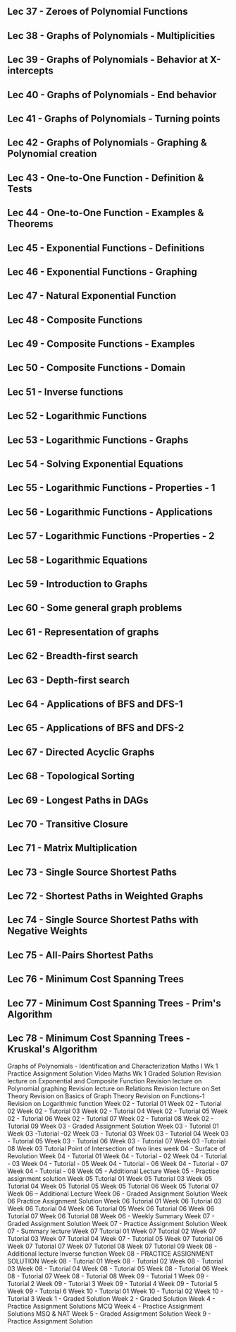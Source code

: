 ## Lec 37 - Zeroes of Polynomial Functions
## Lec 38 - Graphs of Polynomials - Multiplicities
## Lec 39 - Graphs of Polynomials - Behavior at X-intercepts
## Lec 40 - Graphs of Polynomials - End behavior
## Lec 41 - Graphs of Polynomials - Turning points
## Lec 42 - Graphs of Polynomials - Graphing & Polynomial creation
## Lec 43 - One-to-One Function - Definition & Tests
## Lec 44 - One-to-One Function - Examples & Theorems
## Lec 45 - Exponential Functions - Definitions
## Lec 46 -  Exponential Functions - Graphing
## Lec 47 - Natural Exponential Function
## Lec 48 - Composite Functions
## Lec 49 - Composite Functions - Examples
## Lec 50 - Composite Functions - Domain
## Lec 51 - Inverse functions
## Lec 52 - Logarithmic Functions
## Lec 53 - Logarithmic Functions - Graphs
## Lec 54 - Solving Exponential Equations
## Lec 55 - Logarithmic Functions - Properties  - 1
## Lec 56 - Logarithmic Functions - Applications
## Lec 57 - Logarithmic Functions -Properties - 2
## Lec 58 - Logarithmic Equations
## Lec 59 - Introduction to Graphs
## Lec 60 - Some general graph problems
## Lec 61 - Representation of graphs
## Lec 62 - Breadth-first search
## Lec 63 - Depth-first search
## Lec 64 - Applications of BFS and DFS-1
## Lec 65 - Applications of BFS and DFS-2
## Lec 67 - Directed Acyclic Graphs
## Lec 68 - Topological Sorting
## Lec 69 - Longest Paths in DAGs
## Lec 70 - Transitive Closure
## Lec 71 - Matrix Multiplication
## Lec 73 - Single Source Shortest Paths
## Lec 72 - Shortest Paths in Weighted Graphs
## Lec 74 - Single Source Shortest Paths with Negative Weights
## Lec 75 - All-Pairs Shortest Paths
## Lec 76 - Minimum Cost Spanning Trees
## Lec 77 - Minimum Cost Spanning Trees - Prim's Algorithm
## Lec 78 - Minimum Cost Spanning Trees - Kruskal's Algorithm
Graphs of Polynomials - Identification and Characterization
Maths I Wk 1 Practice Assignment Solution Video
Maths Wk 1 Graded Solution
Revision lecture on Exponential and Composite Function
Revision lecture on Polynomial graphing
Revision lecture on Relations
Revision lecture on Set Theory
Revision on Basics of Graph Theory
Revision on Functions-1
Revision on Logarithmic function
Week 02 - Tutorial 01
Week 02 - Tutorial 02
Week 02 - Tutorial 03
Week 02 - Tutorial 04
Week 02 - Tutorial 05
Week 02 - Tutorial 06
Week 02 - Tutorial 07
Week 02 - Tutorial 08
Week 02 - Tutorial 09
Week 03 - Graded Assignment Solution
Week 03 - Tutorial 01
Week 03 -Tutorial -02
Week 03 - Tutorial 03
Week 03 - Tutorial 04
Week 03 - Tutorial 05
Week 03 - Tutorial 06
Week 03 - Tutorial 07
Week 03 -Tutorial 08
Week 03   Tutorial   Point of Intersection of two lines
week 04 - Surface of Revolution
Week 04 - Tutorial   01
Week 04  - Tutorial - 02
Week 04  - Tutorial - 03
Week 04  - Tutorial - 05
Week 04  - Tutorial - 06
Week 04 - Tutorial - 07
Week 04 - Tutorial - 08
Week 05 - Additional Lecture
Week 05 - Practice assignment solution
Week 05   Tutorial 01
Week 05   Tutorial 03
Week 05   Tutorial 04
Week 05   Tutorial 05
Week 05   Tutorial 06
Week 05   Tutorial 07
Week 06 – Additional Lecture
Week 06 - Graded Assignment Solution
Week 06   Practice Assignment Solution
Week 06   Tutorial 01
Week 06   Tutorial 03
Week 06   Tutorial 04
Week 06   Tutorial 05
Week 06   Tutorial 06
Week 06   Tutorial 07
Week 06   Tutorial 08
Week 06 - Weekly Summary
Week 07 - Graded Assignment Solution
Week 07 - Practice Assignment Solution
Week 07 - Summary lecture
Week 07   Tutorial 01
Week 07   Tutorial 02
Week 07   Tutorial 03
Week 07   Tutorial 04
Week 07 - Tutorial 05
Week 07   Tutorial 06
Week 07   Tutorial 07
Week 07   Tutorial 08
Week 07   Tutorial 09
Week 08 -  Additional lecture Inverse function
Week 08 -  PRACTICE ASSIGNMENT SOLUTION
Week 08  - Tutorial 01
Week 08 - Tutorial 02
Week 08 - Tutorial 03
Week 08 - Tutorial 04
Week 08 - Tutorial 05
Week 08 - Tutorial 06
Week 08  - Tutorial 07
Week 08 - Tutorial 08
Week 09 - Tutorial 1
Week 09 - Tutorial 2
Week 09 - Tutorial 3
Week 09 - Tutorial 4
Week 09 - Tutorial 5
Week 09 - Tutorial 6
Week 10 - Tutorial 01
Week 10 - Tutorial 02
Week 10 - Tutorial 3
Week 1 - Graded Solution
Week 2 - Graded Solution
Week 4 - Practice Assignment Solutions MCQ
Week 4 - Practice Assignment Solutions MSQ & NAT
Week 5 - Graded Assignment Solution
Week 9 - Practice Assignment Solution
